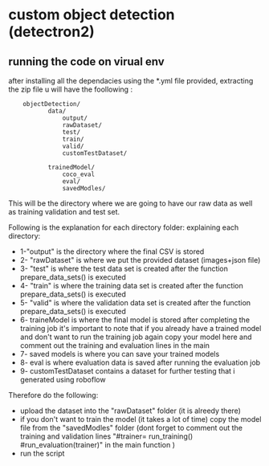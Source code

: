 # custom object detection (detectron2)

## running the code on virual env

after installing all the dependacies using the *.yml file provided, extracting the zip file u will have the foollowing :

        objectDetection/
               data/
                   output/
                   rawDataset/
                   test/
                   train/
                   valid/
                   customTestDataset/
                    
               trainedModel/
                   coco_eval
                   eval/
                   savedModles/
                   

This will be the directory where we are going to have our raw data as well as training validation and test set.

Following is the explanation for each directory folder:
explaining each directory:

* 1-"output" is the directory where the final CSV is stored
* 2- "rawDataset" is where we put the provided dataset (images+json file)
* 3- "test" is where the test data set is created after the function prepare_data_sets() is executed 
* 4- "train" is where the training data set is created after the function prepare_data_sets() is executed 
* 5- "valid" is where the validation data set is created after the function prepare_data_sets() is executed 
* 6- traineModel is where the final model is stored after completing the training job
it's important to note that if you already have a trained model and don't want to run the training job again
copy your model here and comment out the training and evaluation lines in the main
* 7- saved models is where you can save your trained models
* 8- eval is where evaluation data is saved after running the evaluation job
* 9- customTestDataset contains a dataset for further testing that i generated using roboflow

Therefore do the following: 

* upload the dataset into the "rawDataset" folder (it is alreedy there)
* if you don't want to train the model (it takes a lot of time) copy the model file from the "savedModles" folder (dont forget to comment out the training and validation lines "#trainer= run_training() #run_evaluation(trainer)" in the main function )
* run the script 


